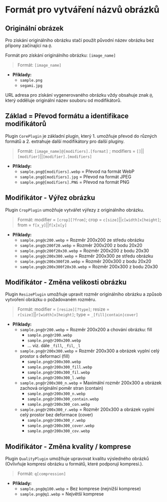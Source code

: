 
# Formát pro vytváření názvů obrázků

## Originální obrázek

Pro získání originálního obrázku stačí použít původní název obrázku bez přípony začínající na `@`.

Formát pro získání originálního obrázku: `[image_name]`
> Formát: `[image_name]`

- **Příklady:**
  - `sample.png`
  - `segami.jpg`

URL adresa pro získání vygenerovaného obrázku vždy obsahuje znak `@`, který odděluje originální název souboru od modifikátorů.

## Základ = Převod formátu a identifikace modifikátorů

Plugin `CorePlugin` je základní plugin, který 1. umožňuje převod do různých formátů a 2. extrahuje další modifikátory pro další pluginy.

> Formát: `[image_name]@[modifiers].[format]` ; modifiers = `[]`||`[modifier]`||`[modifier].[modifiers]`

- **Příklady:**
  - `sample.png@[modifiers].webp` = Převod na formát WebP
  - `sample.png@[modifiers].jpg` = Převod na formát JPEG
  - `sample.png@[modifiers].PNG` = Převod na formát PNG

## Modifikátor - Výřez obrázku

Plugin `CropPlugin` umožňuje vytvářet výřezy z originálního obrázku.

> Formát: modifier = `[crop][?from]`; crop = `c[size]`||`c[width]x[height]`; from = `f[x_y]`||`f[x]x[y]`

- **Příklady:**
  - `sample.png@c200.webp` = Rozměr 200x200 ze středu obrázku
  - `sample.png@c200f20.webp` = Rozměr 200x200 z bodu 20x20
  - `sample.png@c200f20x30.webp` = Rozměr 200x200 z bodu 20x30
  - `sample.png@c200x300.webp` = Rozměr 200x300 ze středu obrázku
  - `sample.png@c200x300f20.webp` = Rozměr 200x300 z bodu 20x20
  - `sample.png@c200x300f20x30.webp` = Rozměr 200x300 z bodu 20x30

## Modifikátor - Změna velikosti obrázku

Plugin `ResizePlugin` umožňuje upravit rozměr originálního obrázku a způsob vytvoření obrázku o požadovaném rozměru.

> Formát: modifier = `[resize][?type]`; resize = `r[size]`||`r[width]x[height]`; type = `_[fill|contain|cover]`

- **Příklady:**
  - `sample.png@r200.webp` = Rozměr 200x200 a chování obrázku: fill
    - `sample.png@r200.webp`
    - `sample.png@r200x200.webp`
    - ... viz. dále `_fill`, `_fil`, `_l`
  - `sample.png@r200x300.webp` = Rozměr 200x300 a obrázek vyplní celý prostor s deformací (fill)
    - `sample.png@r200x300.webp`
    - `sample.png@r200x300_fill.webp`
    - `sample.png@r200x300_fil.webp`
    - `sample.png@r200x300_l.webp`
  - `sample.png@r200x300_n.webp` = Maximální rozměr 200x300 a obrázek zachová originální poměr stran (contain)
    - `sample.png@r200x300_n.webp`
    - `sample.png@r200x300_contain.webp`
    - `sample.png@r200x300_con.webp`
  - `sample.png@r200x300_r.webp` = Rozměr 200x300 a obrázek vyplní celý prostor bez deformace (cover)
    - `sample.png@r200x300_r.webp`
    - `sample.png@r200x300_cover.webp`
    - `sample.png@r200x300_cov.webp`

## Modifikátor - Změna kvality / komprese

Plugin `QualityPlugin` umožňuje upravovat kvalitu výsledného obrázků (Ovlivňuje kompresi obrázku u formátů, které podporují kompresi.).

> Formát: `q[compression]`

- **Příklady:**
  - `sample.png@q100.webp` = Bez komprese (nejnižší komprese)
  - `sample.png@q1.webp` = Největší komprese
